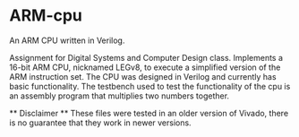 # ARM-cpu
An ARM CPU written in Verilog.

Assignment for Digital Systems and Computer Design class. Implements a 16-bit ARM CPU, nicknamed LEGv8, to execute a simplified version of the ARM instruction set. The CPU was designed in Verilog and currently has basic functionality. The testbench used to test the functionality of the cpu is an assembly program that multiplies two numbers together.

** Disclaimer **
These files were tested in an older version of Vivado, there is no guarantee that they work in newer versions.

